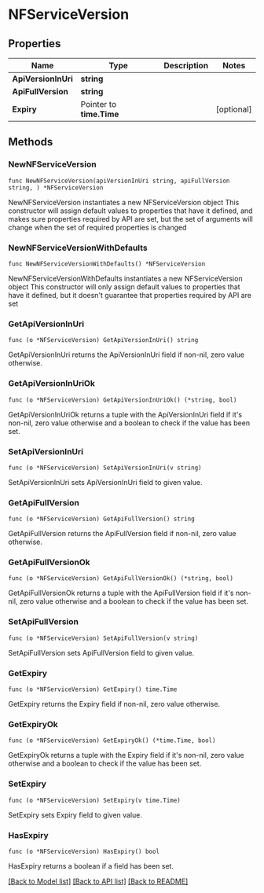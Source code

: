# NFServiceVersion

## Properties

Name | Type | Description | Notes
------------ | ------------- | ------------- | -------------
**ApiVersionInUri** | **string** |  | 
**ApiFullVersion** | **string** |  | 
**Expiry** | Pointer to **time.Time** |  | [optional] 

## Methods

### NewNFServiceVersion

`func NewNFServiceVersion(apiVersionInUri string, apiFullVersion string, ) *NFServiceVersion`

NewNFServiceVersion instantiates a new NFServiceVersion object
This constructor will assign default values to properties that have it defined,
and makes sure properties required by API are set, but the set of arguments
will change when the set of required properties is changed

### NewNFServiceVersionWithDefaults

`func NewNFServiceVersionWithDefaults() *NFServiceVersion`

NewNFServiceVersionWithDefaults instantiates a new NFServiceVersion object
This constructor will only assign default values to properties that have it defined,
but it doesn't guarantee that properties required by API are set

### GetApiVersionInUri

`func (o *NFServiceVersion) GetApiVersionInUri() string`

GetApiVersionInUri returns the ApiVersionInUri field if non-nil, zero value otherwise.

### GetApiVersionInUriOk

`func (o *NFServiceVersion) GetApiVersionInUriOk() (*string, bool)`

GetApiVersionInUriOk returns a tuple with the ApiVersionInUri field if it's non-nil, zero value otherwise
and a boolean to check if the value has been set.

### SetApiVersionInUri

`func (o *NFServiceVersion) SetApiVersionInUri(v string)`

SetApiVersionInUri sets ApiVersionInUri field to given value.


### GetApiFullVersion

`func (o *NFServiceVersion) GetApiFullVersion() string`

GetApiFullVersion returns the ApiFullVersion field if non-nil, zero value otherwise.

### GetApiFullVersionOk

`func (o *NFServiceVersion) GetApiFullVersionOk() (*string, bool)`

GetApiFullVersionOk returns a tuple with the ApiFullVersion field if it's non-nil, zero value otherwise
and a boolean to check if the value has been set.

### SetApiFullVersion

`func (o *NFServiceVersion) SetApiFullVersion(v string)`

SetApiFullVersion sets ApiFullVersion field to given value.


### GetExpiry

`func (o *NFServiceVersion) GetExpiry() time.Time`

GetExpiry returns the Expiry field if non-nil, zero value otherwise.

### GetExpiryOk

`func (o *NFServiceVersion) GetExpiryOk() (*time.Time, bool)`

GetExpiryOk returns a tuple with the Expiry field if it's non-nil, zero value otherwise
and a boolean to check if the value has been set.

### SetExpiry

`func (o *NFServiceVersion) SetExpiry(v time.Time)`

SetExpiry sets Expiry field to given value.

### HasExpiry

`func (o *NFServiceVersion) HasExpiry() bool`

HasExpiry returns a boolean if a field has been set.


[[Back to Model list]](../README.md#documentation-for-models) [[Back to API list]](../README.md#documentation-for-api-endpoints) [[Back to README]](../README.md)


